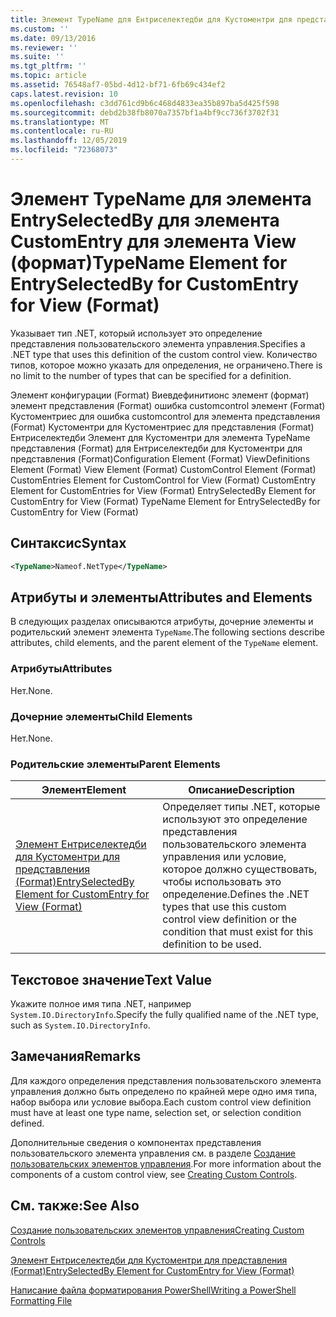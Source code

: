 ```yaml
---
title: Элемент TypeName для Ентриселектедби для Кустоментри для представления (формат) | Документация Майкрософт
ms.custom: ''
ms.date: 09/13/2016
ms.reviewer: ''
ms.suite: ''
ms.tgt_pltfrm: ''
ms.topic: article
ms.assetid: 76548af7-05bd-4d12-bf71-6fb69c434ef2
caps.latest.revision: 10
ms.openlocfilehash: c3dd761cd9b6c468d4833ea35b897ba5d425f598
ms.sourcegitcommit: debd2b38fb8070a7357bf1a4bf9cc736f3702f31
ms.translationtype: MT
ms.contentlocale: ru-RU
ms.lasthandoff: 12/05/2019
ms.locfileid: "72368073"
---
```

# <a name="typename-element-for-entryselectedby-for-customentry-for-view-format"></a><span data-ttu-id="87b7a-102">Элемент TypeName для элемента EntrySelectedBy для элемента CustomEntry для элемента View (формат)</span><span class="sxs-lookup"><span data-stu-id="87b7a-102">TypeName Element for EntrySelectedBy for CustomEntry for View (Format)</span></span>

<span data-ttu-id="87b7a-103">Указывает тип .NET, который использует это определение представления пользовательского элемента управления.</span><span class="sxs-lookup"><span data-stu-id="87b7a-103">Specifies a .NET type that uses this definition of the custom control view.</span></span> <span data-ttu-id="87b7a-104">Количество типов, которое можно указать для определения, не ограничено.</span><span class="sxs-lookup"><span data-stu-id="87b7a-104">There is no limit to the number of types that can be specified for a definition.</span></span>

<span data-ttu-id="87b7a-105">Элемент конфигурации (Format) Виевдефинитионс элемент (формат) элемент представления (Format) ошибка customcontrol элемент (Format) Кустоментриес для ошибка customcontrol для элемента представления (Format) Кустоментри для Кустоментриес для представления (Format) Ентриселектедби Элемент для Кустоментри для элемента TypeName представления (Format) для Ентриселектедби для Кустоментри для представления (Format)</span><span class="sxs-lookup"><span data-stu-id="87b7a-105">Configuration Element (Format) ViewDefinitions Element (Format) View Element (Format) CustomControl Element (Format) CustomEntries Element for CustomControl for View (Format) CustomEntry Element for CustomEntries for View (Format) EntrySelectedBy Element for CustomEntry for View (Format) TypeName Element for EntrySelectedBy for CustomEntry for View (Format)</span></span>

## <a name="syntax"></a><span data-ttu-id="87b7a-106">Синтаксис</span><span class="sxs-lookup"><span data-stu-id="87b7a-106">Syntax</span></span>

```xml
<TypeName>Nameof.NetType</TypeName>
```

## <a name="attributes-and-elements"></a><span data-ttu-id="87b7a-107">Атрибуты и элементы</span><span class="sxs-lookup"><span data-stu-id="87b7a-107">Attributes and Elements</span></span>

<span data-ttu-id="87b7a-108">В следующих разделах описываются атрибуты, дочерние элементы и родительский элемент элемента `TypeName`.</span><span class="sxs-lookup"><span data-stu-id="87b7a-108">The following sections describe attributes, child elements, and the parent element of the `TypeName` element.</span></span>

### <a name="attributes"></a><span data-ttu-id="87b7a-109">Атрибуты</span><span class="sxs-lookup"><span data-stu-id="87b7a-109">Attributes</span></span>

<span data-ttu-id="87b7a-110">Нет.</span><span class="sxs-lookup"><span data-stu-id="87b7a-110">None.</span></span>

### <a name="child-elements"></a><span data-ttu-id="87b7a-111">Дочерние элементы</span><span class="sxs-lookup"><span data-stu-id="87b7a-111">Child Elements</span></span>

<span data-ttu-id="87b7a-112">Нет.</span><span class="sxs-lookup"><span data-stu-id="87b7a-112">None.</span></span>

### <a name="parent-elements"></a><span data-ttu-id="87b7a-113">Родительские элементы</span><span class="sxs-lookup"><span data-stu-id="87b7a-113">Parent Elements</span></span>

|<span data-ttu-id="87b7a-114">Элемент</span><span class="sxs-lookup"><span data-stu-id="87b7a-114">Element</span></span>|<span data-ttu-id="87b7a-115">Описание</span><span class="sxs-lookup"><span data-stu-id="87b7a-115">Description</span></span>|
|-------------|-----------------|
|[<span data-ttu-id="87b7a-116">Элемент Ентриселектедби для Кустоментри для представления (Format)</span><span class="sxs-lookup"><span data-stu-id="87b7a-116">EntrySelectedBy Element for CustomEntry for View (Format)</span></span>](./entryselectedby-element-for-customentry-for-customcontrol-for-view-format.md)|<span data-ttu-id="87b7a-117">Определяет типы .NET, которые используют это определение представления пользовательского элемента управления или условие, которое должно существовать, чтобы использовать это определение.</span><span class="sxs-lookup"><span data-stu-id="87b7a-117">Defines the .NET types that use this custom control view definition or the condition that must exist for this definition to be used.</span></span>|

## <a name="text-value"></a><span data-ttu-id="87b7a-118">Текстовое значение</span><span class="sxs-lookup"><span data-stu-id="87b7a-118">Text Value</span></span>

<span data-ttu-id="87b7a-119">Укажите полное имя типа .NET, например `System.IO.DirectoryInfo`.</span><span class="sxs-lookup"><span data-stu-id="87b7a-119">Specify the fully qualified name of the .NET type, such as `System.IO.DirectoryInfo`.</span></span>

## <a name="remarks"></a><span data-ttu-id="87b7a-120">Замечания</span><span class="sxs-lookup"><span data-stu-id="87b7a-120">Remarks</span></span>

<span data-ttu-id="87b7a-121">Для каждого определения представления пользовательского элемента управления должно быть определено по крайней мере одно имя типа, набор выбора или условие выбора.</span><span class="sxs-lookup"><span data-stu-id="87b7a-121">Each custom control view definition must have at least one type name, selection set, or selection condition defined.</span></span>

<span data-ttu-id="87b7a-122">Дополнительные сведения о компонентах представления пользовательского элемента управления см. в разделе [Создание пользовательских элементов управления](./creating-custom-controls.md).</span><span class="sxs-lookup"><span data-stu-id="87b7a-122">For more information about the components of a custom control view, see [Creating Custom Controls](./creating-custom-controls.md).</span></span>

## <a name="see-also"></a><span data-ttu-id="87b7a-123">См. также:</span><span class="sxs-lookup"><span data-stu-id="87b7a-123">See Also</span></span>

[<span data-ttu-id="87b7a-124">Создание пользовательских элементов управления</span><span class="sxs-lookup"><span data-stu-id="87b7a-124">Creating Custom Controls</span></span>](./creating-custom-controls.md)

[<span data-ttu-id="87b7a-125">Элемент Ентриселектедби для Кустоментри для представления (Format)</span><span class="sxs-lookup"><span data-stu-id="87b7a-125">EntrySelectedBy Element for CustomEntry for View (Format)</span></span>](./entryselectedby-element-for-customentry-for-customcontrol-for-view-format.md)

[<span data-ttu-id="87b7a-126">Написание файла форматирования PowerShell</span><span class="sxs-lookup"><span data-stu-id="87b7a-126">Writing a PowerShell Formatting File</span></span>](./writing-a-powershell-formatting-file.md)

